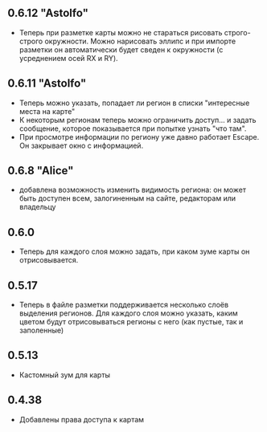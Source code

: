 ## 0.6.12 "Astolfo"

- Теперь при разметке карты можно не стараться рисовать строго-строго окружности. Можно нарисовать эллипс и при импорте
разметки он автоматически будет сведен к окружности (с усреднением осей RX и RY).

## 0.6.11 "Astolfo"

- Теперь можно указать, попадает ли регион в списки "интересные места на карте"
- К некоторым регионам теперь можно ограничить доступ... и задать сообщение, которое показывается при попытке узнать "что там".
- При просмотре информации по региону уже давно работает Escape. Он закрывает окно с информацией.

## 0.6.8 "Alice"

- добавлена возможность изменить видимость региона: он может быть доступен всем, залогиненным на сайте, редакторам или владельцу

## 0.6.0

- Теперь для каждого слоя можно задать, при каком зуме карты он отрисовывается.


## 0.5.17

- Теперь в файле разметки поддерживается несколько слоёв выделения регионов. Для каждого слоя можно указать, каким цветом будут
отрисовываться регионы с него (как пустые, так и заполенные)

## 0.5.13

- Кастомный зум для карты

## 0.4.38

- Добавлены права доступа к картам
